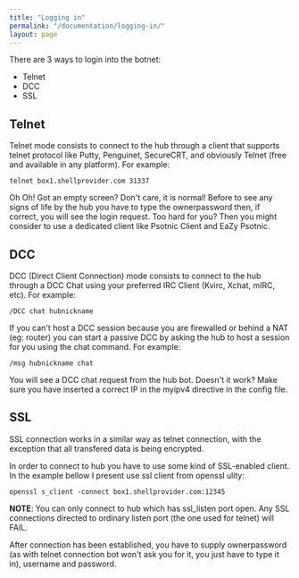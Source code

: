 ```yaml
---
title: "Logging in"
permalink: "/documentation/logging-in/"
layout: page
---
```

There are 3 ways to login into the botnet:

* Telnet
* DCC
* SSL

## Telnet
Telnet mode consists to connect to the hub through a client that supports telnet protocol like Putty, Penguinet, SecureCRT, and obviously Telnet (free and available in any platform). For example:

```
telnet box1.shellprovider.com 31337
```

Oh Oh! Got an empty screen? Don't care, it is normal! Before to see any signs of life by the hub you have to type the ownerpassword then, if correct, you will see the login request. Too hard for you? Then you might consider to use a dedicated client like Psotnic Client and EaZy Psotnic.

## DCC
DCC (Direct Client Connection) mode consists to connect to the hub through a DCC Chat using your preferred IRC Client (Kvirc, Xchat, mIRC, etc). For example:

```
/DCC chat hubnickname
```

If you can't host a DCC session because you are firewalled or behind a NAT (eg: router) you can start a passive DCC by asking the hub to host a session for you using the chat command. For example:

```
/msg hubnickname chat
```
You will see a DCC chat request from the hub bot. Doesn't it work? Make sure you have inserted a correct IP in the myipv4 directive in the config file.

## SSL
SSL connection works in a similar way as telnet connection, with the exception that all transfered data is being encrypted.

In order to connect to hub you have to use some kind of SSL-enabled client. In the example bellow I present use ssl client from openssl ulity:

```
openssl s_client -connect box1.shellprovider.com:12345
```

**NOTE**: You can only connect to hub which has ssl_listen port open. Any SSL connections directed to ordinary listen port (the one used for telnet) will FAIL.

After connection has been established, you have to supply ownerpassword (as with telnet connection bot won't ask you for it, you just have to type it in), username and password.
